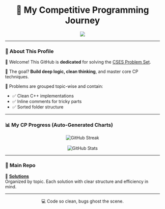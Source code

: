 <h1 align="center">🚀 My Competitive Programming Journey</h1>

<p align="center">
<img src="https://readme-typing-svg.demolab.com?font=Fira+Code&size=22&duration=2000&pause=1000&center=true&vCenter=true&width=480&lines=Let+bugs+fear;I+don%27t+write+code,+I+write+history!;Solving+CSES+like+it%27s+Tic-Tac-Toe.;Stack-Overflow+checks+my+profile.;" />

</p>

---

### 📘 About This Profile

👋 Welcome! This GitHub is **dedicated** for solving the [CSES Problem Set](https://cses.fi/problemset/).

🧠 The goal? **Build deep logic, clean thinking**, and master core CP techniques.

🔧 Problems are grouped topic-wise and contain:
- ✅ Clean C++ implementations
- ✅ Inline comments for tricky parts
- ✅ Sorted folder structure

---

### 📊 My CP Progress (Auto-Generated Charts)

<p align="center">
    <img src="https://github-readme-streak-stats.herokuapp.com/?user=hash-tinci" alt="GitHub Streak" />
  <br><br>
  <img src="https://github-readme-stats.vercel.app/api?username=hash-tinci&show_icons=true&theme=tokyonight&hide_title=true" alt="GitHub Stats" />
</p>

---

### 📂 Main Repo

🔗 **[Solutions](https://github.com/hash-tinci/cses-solutions)**  
Organized by topic. Each solution with clear structure and efficiency in mind.

---

<p align="center">
  💻 Code so clean, bugs ghost the scene.
</p>
